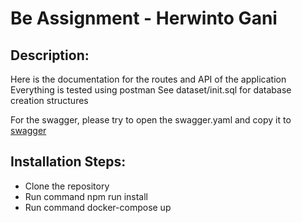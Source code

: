 # Be Assignment - Herwinto Gani


## Description:
Here is the documentation for the routes and API of the application
Everything is tested using postman
See dataset/init.sql for database creation structures

For the swagger, please try to open the swagger.yaml and copy it to [swagger](https://editor.swagger.io/)

## Installation Steps:
- Clone the repository
- Run command npm run install
- Run command docker-compose up